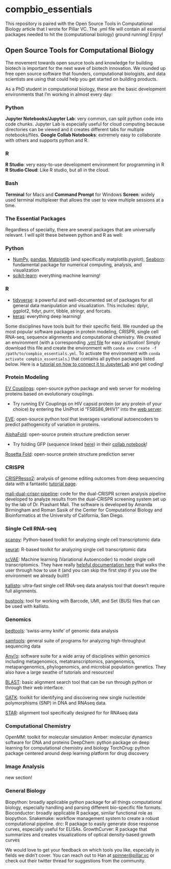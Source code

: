 # compbio_essentials

This repository is paired with the Open Source Tools in Computational Biology article that I wrote for Pillar VC. 
The .yml file will contain all essential packages needed to hit the (computational biology) ground running! Enjoy!


## Open Source Tools for Computational Biology

The movement towards open source tools and knowledge for building biotech is important for the next wave of biotech innovation. We rounded up free open source software that founders, computational biologists, and data scientists are using that could help you get started on building products.

As a PhD student in computational biology, these are the basic development environments that I’m working in almost every day:

### Python
**Jupyter Notebooks/Jupyter Lab**: very common, can split python code into code chunks. Jupyter Lab is especially useful for cloud computing because directories can be viewed and it creates different tabs for multiple notebooks/files.
**Google Collab Notebooks**: extremely easy to collaborate with others and supports python and R.
### R
**R Studio**: very easy-to-use development environment for programming in R
**R Studio Cloud**: Like R studio, but all in the cloud.
### Bash
**Terminal** for Macs and **Command Prompt** for Windows
**Screen**: widely used terminal multiplexer that allows the user to view multiple sessions at a time.

### The Essential Packages
Regardless of specialty, there are several packages that are universally relevant. I will split these between python and R as well:

### Python
- [NumPy](https://numpy.org/), [pandas](https://pandas.pydata.org/), [Matplotlib](https://matplotlib.org/) (and specifically matplotlib.pyplot), [Seaborn](https://seaborn.pydata.org/): fundamental package for numerical computing, analysis, and visualization
- [scikit-learn](https://scikit-learn.org/stable/): everything machine learning!

### R
- [tidyverse](https://www.tidyverse.org/): a powerful and well-documented set of packages for all general data manipulation and visualization. This includes: dplyr, ggplot2, tidyr, purrr, tibble, stringr, and forcats.
- [keras](https://keras.io/): everything deep learning!

Some disciplines have tools built for their specific field. We rounded up the most popular software packages in protein modeling, CRISPR, single cell RNA-seq, sequence alignments and computational chemistry. We created an environment (with a corresponding [.yml file](https://github.com/hanspinner/compbio_essentials) for easy activation! Simply download this file and create the environment with `conda env create -f /path/to/compbio_essentials.yml`. To activate the environment with `conda activate compbio_essentials`.) that contains all python packages listed below. Here is a [tutorial on how to connect it to JupyterLab](https://softwarejargon.com/jupyterlab-and-conda-environment-installation-and-setup/) and get coding!

### Protein Modeling
[EV Couplings](https://evcouplings.org/): open-source python package and web server for modeling proteins based on evolutionary couplings.
- Try running EV Couplings on HIV capsid protein (or any protein of your choice) by entering the UniProt id “F5BS86_9HIV1” into the [web server](https://v2.evcouplings.org/).

[EVE](https://github.com/debbiemarkslab/EVE): open-source python tool that leverages variational autoencoders to predict pathogenicity of variation in proteins.

[AlphaFold](https://alphafold.ebi.ac.uk/): open-source protein structure prediction server
- Try folding GFP (sequence linked [here](https://www.uniprot.org/uniprot/P42212.fasta)) in their [collab notebook](https://colab.research.google.com/github/sokrypton/ColabFold/blob/main/AlphaFold2.ipynb)!

[Rosetta Fold](): open-source protein structure prediction server

### CRISPR
[CRISPResso2](http://crispresso2.pinellolab.org/submission): analysis of genome editing outcomes from deep sequencing data with a fantastic [tutorial page](https://crispresso.pinellolab.partners.org/help).

[mali-dual-crispr-pipeline](https://github.com/ucsd-ccbb/mali-dual-crispr-pipeline): code for the dual-CRISPR screen analysis pipeline developed to analyze results from the dual-CRISPR screening system set up by the lab of Dr. Prashant Mali. The software is developed by Amanda Birmingham and Roman Sasik of the Center for Computational Biology and Bioinformatics at the University of California, San Diego.

### Single Cell RNA-seq
[scanpy](https://scanpy.readthedocs.io/en/stable/): Python-based toolkit for analyzing single cell transcriptomic data

[seurat](https://satijalab.org/seurat/): R-based toolkit for analyzing single cell transcriptomic data

[scVAE](https://github.com/scvae/scvae): Machine learning (Variational Autoencoder) to model single cell transcriptomics. They have really [helpful documentation here](https://scvae.readthedocs.io/en/stable/guide.html) that walks the user through how to use it (and you can skip the first step if you use the environment we already built!)

[kallisto](https://pachterlab.github.io/kallisto/):  ultra-fast single cell RNA-seq data analysis tool that doesn’t require full alignments.

[bustools](https://github.com/BUStools/bustools): tool for working with Barcode, UMI, and Set (BUS) files that can be used with kallisto.

### Genomics
[bedtools](https://bedtools.readthedocs.io/en/latest/): ‘swiss-army knife’ of genomic data analysis

[samtools](http://www.htslib.org/): general suite of programs for analyzing high-throughput sequencing data

[Anvi’o](https://anvio.org/): software suite for a wide array of disciplines within genomics including metagenomics, metatranscriptomics, pangenomics, metapangenomics, phylogenomics, and microbial population genetics. They also have a large swathe of tutorials and resources!

[BLAST](https://blast.ncbi.nlm.nih.gov/Blast.cgi): basic alignment search tool that can be run through python or through their web interface.

[GATK](https://gatk.broadinstitute.org/hc/en-us): toolkit for identifying and discovering new single nucleotide polymorphisms (SNP) in DNA and RNAseq data.

[STAR](https://hbctraining.github.io/Intro-to-rnaseq-hpc-O2/lessons/03_alignment.html): alignment tool specifically designed for for RNAseq data

### Computational Chemistry
OpenMM: toolkit for molecular simulation
Amber: molecular dynamics software for DNA and proteins
DeepChem: python package on deep learning for computational chemistry and biology
TorchDrug: python package centered around deep learning platform for drug discovery

### Image Analysis
new section!

### General Biology
Biopython: broadly applicable python package for all things computational biology, especially handling and parsing different bio-specific file formats.
Bioconductor: broadly applicable R package, similar functional role as biopython.
Snakemake: workflow management system to create a robust computational pipeline.
drc: R package to easily generate dose response curves, especially useful for ELISAs.
GrowthCurver:  R package that summarizes and creates visualizations of optical density-based growth curves

We would love to get your feedback on which tools you like, especially in fields we didn’t cover. You can reach out to Han at spinner@pillar.vc or check out their twitter thread for suggestions from the community.
